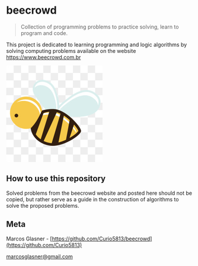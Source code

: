# beecrowd

> Collection of programming problems to practice solving, learn to program and code.

This project is dedicated to learning programming and logic algorithms by solving computing problems available on the website https://www.beecrowd.com.br


![](abelha.png)


## How to use this repository

Solved problems from the beecrowd website and posted here should not be copied, but rather serve as a guide in the construction of algorithms to solve the proposed problems.

## Meta

Marcos Glasner - [https://github.com/Curio5813/beecrowd](https://github.com/Curio5813)

marcosglasner@gmail.com
